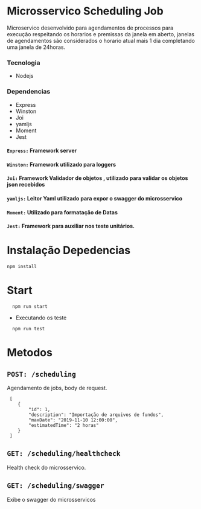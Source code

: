 # Microsservico Scheduling Job

Microservico desenvolvido para agendamentos de processos para execução respeitando os horarios e premissas da janela em aberto, janelas de agendamentos são considerados o horario atual mais 1 dia completando uma janela de 24horas.  

### Tecnologia

  - Nodejs

### Dependencias 


  - Express
  - Winston
  - Joi
  - yamljs
  - Moment
  - Jest

#### `Express:` Framework server 
#### `Winston:` Framework utilizado para loggers
#### `Joi:` Framework Validador de objetos , utilizado para validar os objetos json recebidos 
#### `yamljs:` Leitor Yaml utilizado para expor o swagger do microsservico
#### `Moment:` Utilizado para formatação de Datas
#### `Jest:` Framework para auxiliar nos teste unitários.


#  Instalação Depedencias

```
npm install 
```

# Start 

```
  npm run start
```

- Executando os teste


```
  npm run test
```

# Metodos

## `POST: /scheduling`
Agendamento de jobs, body de request. 

```
 [
    {
        "id": 1,
        "description": "Importação de arquivos de fundos",
        "maxDate": "2019-11-10 12:00:00",
        "estimatedTime": "2 horas"
    }
 ]

```

## `GET: /scheduling/healthcheck`  
Health check do microsservico.

## `GET: /scheduling/swagger` 
Exibe o swagger do microsservicos 


